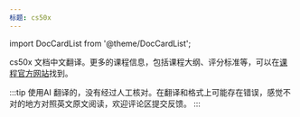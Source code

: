 ```yaml
---
标题: cs50x
---
```


import DocCardList from '@theme/DocCardList';

cs50x 文档中文翻译。更多的课程信息，包括课程大纲、评分标准等，可以在[课程官方网站](https://cs50.harvard.edu)找到。

:::tip
使用AI 翻译的，没有经过人工核对。在翻译和格式上可能存在错误，感觉不对的地方对照英文原文阅读，欢迎评论区提交反馈。
:::

<DocCardList />
